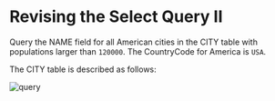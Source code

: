 # Revising the Select Query II

Query the NAME field for all American cities in the CITY table with populations larger than `120000`. The CountryCode for America is `USA`.

The CITY table is described as follows:

![query](https://s3.amazonaws.com/hr-challenge-images/8137/1449729804-f21d187d0f-CITY.jpg)
